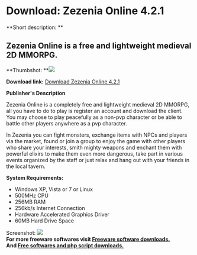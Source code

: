 # Download: Zezenia Online 4.2.1

**Short description: **

## Zezenia Online is a free and lightweight medieval 2D MMORPG.

  
**Thumbshot: **![](http://www.freewarefiles.com/screenshot/zezeniaonline_md.jpg)   
  
**Download link:** [Download Zezenia Online 4.2.1](http://freesoftwares.boysofts.com/Zezenia-Online_program_61734.html)  
  

**Publisher's Description**  
  

Zezenia Online is a completely free and lightweight medieval 2D MMORPG, all
you have to do to play is register an account and download the client. You may
choose to play peacefully as a non-pvp character or be able to battle other
players anywhere as a pvp character.

In Zezenia you can fight monsters, exchange items with NPCs and players via
the market, found or join a group to enjoy the game with other players who
share your interests, smith mighty weapons and enchant them with powerful
elixirs to make them even more dangerous, take part in various events
organized by the staff or just relax and hang out with your friends in the
local tavern.

**System Requirements:**

  * Windows XP, Vista or 7 or Linux 
  * 500MHz CPU 
  * 256MB RAM 
  * 256kb/s Internet Connection 
  * Hardware Accelerated Graphics Driver 
  * 60MB Hard Drive Space 

  
  
Screenshot: ![](http://www.freewarefiles.com/screenshot/zezeniaonline.jpg)  
**For more freeware softwares visit [Freeware software downloads.](http://freesoftwares.boysofts.com/)**   
**And [Free softwares and php script downloads.](http://www.boysofts.com/)**

